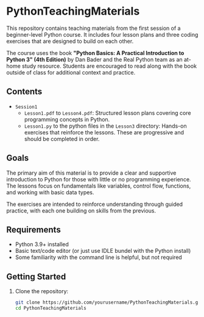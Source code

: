 # PythonTeachingMaterials

This repository contains teaching materials from the first session of a beginner-level Python course. It includes four lesson plans and three coding exercises that are designed to build on each other.

The course uses the book **"Python Basics: A Practical Introduction to Python 3" (4th Edition)** by Dan Bader and the Real Python team as an at-home study resource. Students are encouraged to read along with the book outside of class for additional context and practice.

## Contents

- `Session1`
  - `Lesson1.pdf` to `Lesson4.pdf`: Structured lesson plans covering core programming concepts in Python.
  - `Lesson1.py` to the python files in the `Lesson3` directory: Hands-on exercises that reinforce the lessons. These are progressive and should be completed in order.

## Goals

The primary aim of this material is to provide a clear and supportive introduction to Python for those with little or no programming experience. The lessons focus on fundamentals like variables, control flow, functions, and working with basic data types.

The exercises are intended to reinforce understanding through guided practice, with each one building on skills from the previous.

## Requirements

- Python 3.9+ installed
- Basic text/code editor (or just use IDLE bundel with the Python install)
- Some familiarity with the command line is helpful, but not required

## Getting Started

1. Clone the repository:
   ```bash
   git clone https://github.com/yourusername/PythonTeachingMaterials.git
   cd PythonTeachingMaterials
